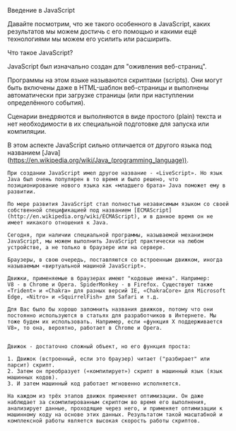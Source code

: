 
Введение в JavaScript

Давайте посмотрим, что же такого особенного в JavaScript, каких результатов мы можем достичь с его помощью и какими ещё технологиями мы можем его усилить или расширить.

Что такое JavaScript?

JavaScript был изначально создан для "оживления веб-страниц".

Программы на этом языке называются скриптами (scripts). Они могут быть включены даже в HTML-шаблон веб-страницы и выполнены автоматически при загрузке страницы (или при наступлении определённого события).

Сценарии внедряются и выполняются в виде простого (plain) текста и нет необходимости в их специальной подготовке для запуска или компиляции.

В этом аспекте JavaScript сильно отличается от другого языка под названием [Java] (https://en.wikipedia.org/wiki/Java_(programming_language)).

```smart header =" Почему <u>Java</ u>Script?"
При создании JavaScript имел другое название - «LiveScript». Но язык Java был очень популярен в то время и было решено, что позиционирование нового языка как «младшего брата» Java поможет ему в развитии.

По мере развития JavaScript стал полностью независимым языком со своей собственной спецификацией под названием [ECMAScript] (http://en.wikipedia.org/wiki/ECMAScript), и в данное время он не имеет никакого отношения к Java.

Сегодня, при наличии специальной программы, называемой механизмом JavaScript, мы можем выполнить JavaScript практически на любом устройстве, а не только в браузере или на сервере.

Браузеры, в свою очередь, поставляются со встроенным движком, иногда называемым «виртуальной машиной JavaScript».

Движки, применяемые в браузерах имеют "кодовые имена". Например:
V8 - в Chrome и Opera. SpiderMonkey - в Firefox. Существуют также «Trident» и «Chakra» для разных версий IE, «ChakraCore» для Microsoft Edge, «Nitro» и «SquirrelFish» для Safari и т.д.

Для Вас было бы хорошо запомнить названия движков, потому что они постоянно используются в статьях для разработчиков в Интернете. Мы тоже будем их использовать. Например, если «функция X поддерживается V8», то она, вероятно, работает в Chrome и Opera.


Движок - достаточно сложный объект, но его функция проста:

1. Движок (встроенный, если это браузер) читает ("разбирает" или парсит) скрипт.
2. Затем он преобразует («компилирует») скрипт в машинный язык (язык машинных кодов).
3. И затем машинный код работает мгновенно исполняется.

На каждом из трёх этапов движок применяет оптимизации. Он даже наблюдает за скомпилированным скриптом во время его выполнения, анализирует данные, проходящие через него, и применяет оптимизации к машинному коду на основе этих данных. Результатом такой масштабной и комплексной работы является высокая скорость работы скриптов.







